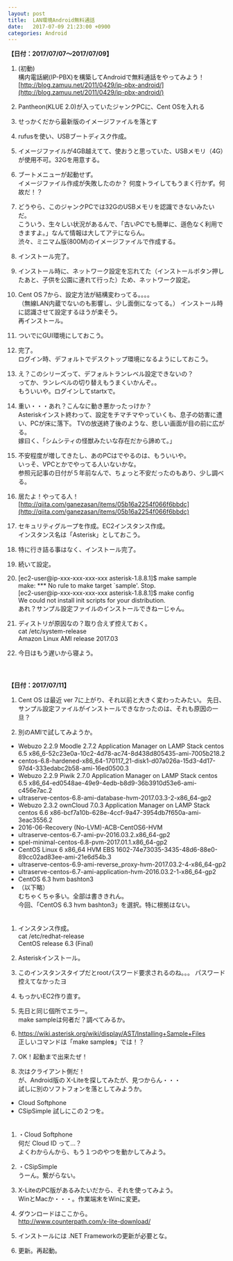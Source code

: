 ```yaml
---
layout: post
title:  LAN環境Android無料通話
date:   2017-07-09 21:23:00 +0900
categories: Android
---
```

**【日付：2017/07/07〜2017/07/09】**

1. (初動)    
構内電話網(IP-PBX)を構築してAndroidで無料通話をやってみよう！  
[http://blog.zamuu.net/2011/0429/ip-pbx-android/](http://blog.zamuu.net/2011/0429/ip-pbx-android/)

1. Pantheon(KLUE 2.0)が入っていたジャンクPCに、Cent OSを入れる

1. せっかくだから最新版のイメージファイルを落とす

1. rufusを使い、USBブートディスク作成。

1. イメージファイルが4GB越えてて、使おうと思っていた、USBメモリ（4G）が使用不可。32Gを用意する。

1. ブートメニューが起動せず。  
イメージファイル作成が失敗したのか？
何度トライしてもうまく行かず。何故だ！？

1. どうやら、このジャンクPCでは32GのUSBメモリを認識できないみたいだ。  
こういう、生々しい状況があるんで、「古いPCでも簡単に、遜色なく利用できますよ。」なんて情報は大してアテにならん。  
渋々、ミニマム版(800M)のイメージファイルで作成する。

1. インストール完了。

1. インストール時に、ネットワーク設定を忘れてた（インストールボタン押したあと、子供を公園に連れて行った）ため、ネットワーク設定。

1. Cent OS 7から、設定方法が結構変わってる。。。。  
（無線LAN内蔵でないのも影響し、少し面倒になってる。）
インストール時に認識させて設定するほうが楽そう。  
再インストール。

1. ついでにGUI環境にしておこう。

1. 完了。  
ログイン時、デフォルトでデスクトップ環境になるようにしておこう。

1. え？このシリーズって、デフォルトランレベル設定できないの？  
ってか、ランレベルの切り替えもうまくいかんぞ。。  
もういいや。ログインしてstartxで。

1. 重い・・・あれ？こんなに動き悪かったっけか？  
Asteriskインスト終わって、設定をチマチマやっていくも、息子の妨害に遭い、PCが床に落下。
TVの放送終了後のような、悲しい画面が目の前に広がる。  
嫁曰く、「シムシティの怪獣みたいな存在だから諦めて。」

1. 不安程度が増してきたし、あのPCはでやるのは、もういいや。  
いっそ、VPCとかでやってる人いないかな。  
参照元記事の日付が５年前なんで、ちょっと不安だったのもあり、少し調べる。

1. 居たよ！やってる人！  
[http://qiita.com/ganezasan/items/05b16a2254f066f6bbdc](http://qiita.com/ganezasan/items/05b16a2254f066f6bbdc)

1. セキュリティグループを作成。EC2インスタンス作成。  
インスタンス名は「Asterisk」としておこう。

1. 特に行き詰る事はなく、インストール完了。

1. 続いて設定。

1. [ec2-user@ip-xxx-xxx-xxx-xxx asterisk-1.8.8.1]$ make sample  
make: *** No rule to make target `sample'.  Stop.  
[ec2-user@ip-xxx-xxx-xxx-xxx asterisk-1.8.8.1]$ make config  
We could not install init scripts for your distribution.  
あれ？サンプル設定ファイルのインストールできねーじゃん。  

1. ディストリが原因なの？取り合えず控えておく。  
cat /etc/system-release  
Amazon Linux AMI release 2017.03

1. 今日はもう遅いから寝よう。
　  
　  
　  

**【日付：2017/07/11】**  

1. Cent OS は最近 ver 7に上がり、それ以前と大きく変わったみたい。
先日、サンプル設定ファイルがインストールできなかったのは、それも原因の一旦？

1. 別のAMIで試してみようか。  
* Webuzo 2.2.9 Moodle 2.7.2 Application Manager on LAMP Stack centos 6.5 x86_6-52c23e0a-10c2-4d78-ac74-8d438d805435-ami-7005b218.2
* centos-6.8-hardened-x86_64-170117_21-disk1-d07a026a-15d3-4d17-97d4-333edabc2b58-ami-16ed0500.3
* Webuzo 2.2.9 Piwik 2.7.0 Application Manager on LAMP Stack centos 6.5 x86_64-ed0548ae-49e9-4edb-b8d9-36b3910d53e6-ami-c456e7ac.2
* ultraserve-centos-6.8-ami-database-hvm-2017.03.3-2-x86_64-gp2
* Webuzo 2.3.2 ownCloud 7.0.3 Application Manager on LAMP Stack centos 6.6 x86-bcf7a10b-628e-4ccf-9a47-3954db7f650a-ami-3eac3556.2
* 2016-06-Recovery (No-LVM)-ACB-CentOS6-HVM
* ultraserve-centos-6.7-ami-pv-2016.03.2.x86_64-gp2
* spel-minimal-centos-6.8-pvm-2017.01.1.x86_64-gp2
* CentOS Linux 6 x86_64 HVM EBS 1602-74e73035-3435-48d6-88e0-89cc02ad83ee-ami-21e6d54b.3
* ultraserve-centos-6.9-ami-reverse_proxy-hvm-2017.03.2-4-x86_64-gp2 
* ultraserve-centos-6.7-ami-application-hvm-2016.03.2-1-x86_64-gp2 
* CentOS 6.3 hvm bashton3  
* （以下略）  
むちゃくちゃ多い。全部は書ききれん。  
今回、「CentOS 6.3 hvm bashton3」を選択。特に根拠はない。  
　  
1. インスタンス作成。  
cat /etc/redhat-release  
CentOS release 6.3 (Final)

1. Asteriskインストール。

1. このインスタンスタイプだとrootパスワード要求されるのね。。。
パスワード控えてなかったヨ

1. もっかいEC2作り直す。

1. 先日と同じ個所でエラー。  
make sampleは何者だ？調べてみるか。

1. https://wiki.asterisk.org/wiki/display/AST/Installing+Sample+Files  
正しいコマンドは「make sample**s**」では！？

1. OK！起動まで出来たぜ！

1. 次はクライアント側だ！  
が、Android版の X-Liteを探してみたが、見つからん・・・  
試しに別のソフトフォンを落としてみようか。
 * Cloud Softphone
 * CSipSimple
試しにこの２つを。  
　  
1. ・Cloud Softphone  
何だ Cloud ID って…？  
よくわからんから、もう１つのやつを動かしてみよう。

1. ・CSipSimple  
うーん。繋がらない。

1. X-LiteのPC版があるみたいだから、それを使ってみよう。  
WinとMacか・・・。作業端末をWinに変更。

1. ダウンロードはここから。  
http://www.counterpath.com/x-lite-download/

1. インストールには .NET Frameworkの更新が必要とな。  

1. 更新。再起動。
